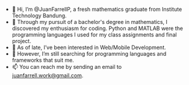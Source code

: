 - 👋 Hi, I’m @JuanFarrellP, a fresh mathematics graduate from Institute Technology Bandung.
- 📘 Through my pursuit of a bachelor's degree in mathematics, I discovered my enthusiasm for coding. Python and MATLAB were the programming languages I used for my class assignments and final project.
- 👀 As of late, I’ve been interested in Web/Mobile Development.
- 🌱 However, I’m still searching for programming languages and frameworks that suit me.
- 📫 You can reach me by sending an email to juanfarrell.work@gmail.com.

<!---
JuanFarrellP/JuanFarrellP is a ✨ special ✨ repository because its `README.md` (this file) appears on your GitHub profile.
You can click the Preview link to take a look at your changes.
--->
